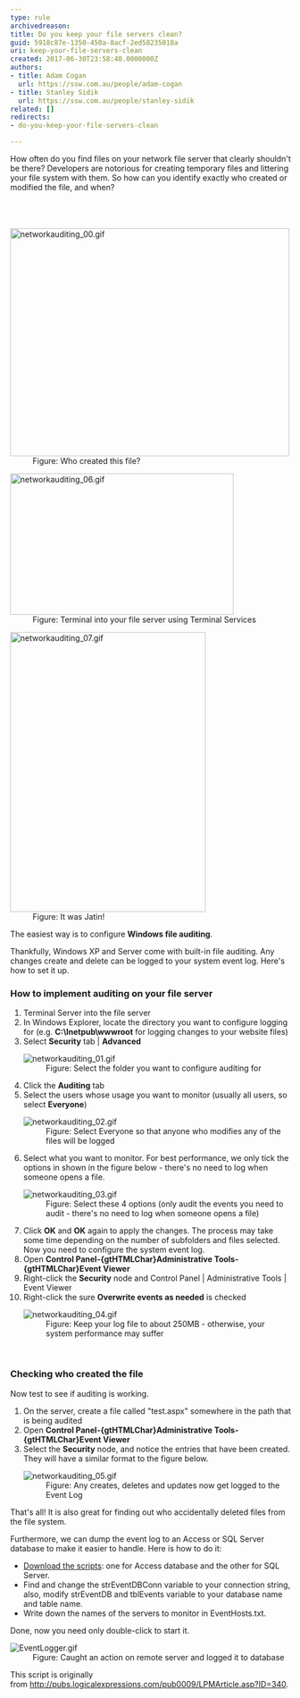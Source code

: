 ```yaml
---
type: rule
archivedreason: 
title: Do you keep your file servers clean?
guid: 5918c87e-1350-450a-8acf-2ed58235018a
uri: keep-your-file-servers-clean
created: 2017-06-30T23:58:40.0000000Z
authors:
- title: Adam Cogan
  url: https://ssw.com.au/people/adam-cogan
- title: Stanley Sidik
  url: https://ssw.com.au/people/stanley-sidik
related: []
redirects:
- do-you-keep-your-file-servers-clean

---
```



How often do you find files on your network file server that clearly shouldn't be there? Developers are notorious for creating temporary files and littering your file system with them. So how can you identify exactly who created or modified the file, and when?​<br><br>
<br><excerpt class='endintro'></excerpt><br>
<dl class="image"><dt> <img src="/SiteAssets/keep-your-file-servers-clean/DuplicateFile.png" alt="networkauditing_00.gif" style="width&#58;500px;height&#58;408px;" /> </dt><dd>Figure&#58; Who created this file?</dd></dl><dl class="image"><dt> <img src="/SiteAssets/keep-your-file-servers-clean/RDP.png" alt="networkauditing_06.gif" style="width&#58;400px;height&#58;253px;" /> </dt><dd>Figure&#58; Terminal into your file server using Terminal Services</dd></dl><dl class="image"><dt> <img src="/SiteAssets/keep-your-file-servers-clean/FileOwner.png" alt="networkauditing_07.gif" style="width&#58;350px;height&#58;501px;" /> </dt><dd>Figure&#58; It was Jatin! </dd></dl><p>The easiest way is to configure&#160;<strong>Windows file auditing</strong>.</p><p>Thankfully, Windows XP and Server come with built-in file auditing. Any changes create and delete&#160;can be logged to your system event log. Here's how to set it up.</p><h3>How to implement auditing on your file server</h3><ol><li>Terminal Server into the file server</li><li>In Windows Explorer, locate the directory you want to configure logging for (e.g.&#160;<strong>C&#58;\Inetpub\wwwroot</strong>&#160;for logging changes to your website files)</li><li>Select&#160;<strong>Security</strong>&#160;tab |&#160;<strong>Advanced</strong> <dl class="image"><dt> <img src="/PublishingImages/networkauditing_01.gif" alt="networkauditing_01.gif" /> </dt><dd>Figure&#58; Select the folder you want to configure auditing for</dd></dl></li><li>Click the&#160;<strong>Auditing</strong>&#160;tab<br></li><li>Select the users whose usage you want to monitor (usually all users, so select&#160;<strong>Everyone</strong>) <dl class="image"><dt> <img src="/PublishingImages/networkauditing_02.gif" alt="networkauditing_02.gif" /> </dt><dd>Figure&#58; Select Everyone so that anyone who modifies any of the files will be logged<br></dd></dl></li><li>Select what you want to monitor. For best performance, we only tick the options in shown in the figure below - there's no need to log when someone opens a file. <dl class="image"><dt> <img src="/PublishingImages/networkauditing_03.gif" alt="networkauditing_03.gif" /> </dt><dd>Figure&#58; Select these 4 options (only audit the events you need to audit - there's no need to log when someone opens a file)</dd></dl></li><li>Click&#160;<strong>OK</strong>&#160;and&#160;<strong>OK</strong>&#160;again to apply the changes. The process may take some time depending on the number of subfolders and files selected.<br>Now you need to configure the system event log.<br></li><li>Open&#160;<strong>Control Panel-{gtHTMLChar}Administrative Tools-{gtHTMLChar}Event Viewer</strong></li><li>Right-click the&#160;<strong>Security</strong>&#160;node and Control Panel | Administrative Tools | Event Viewer</li><li>Right-click the sure&#160;<strong>Overwrite events as needed</strong>&#160;is checked <dl class="image"><dt> <img src="/PublishingImages/networkauditing_04.gif" alt="networkauditing_04.gif" /> </dt><dd>Figure&#58; Keep your log file to about 250MB - otherwise, your system performance may suffer<br></dd></dl></li></ol>
​
      <h3>Checking who created the file</h3><p>Now test to see if auditing is working.</p><ol><li>On the server, create a file called &quot;test.aspx&quot; somewhere in the path that is being audited</li><li>Open&#160;<strong>Control Panel-{gtHTMLChar}Administrative Tools-{gtHTMLChar}Event Viewer</strong></li><li>Select the&#160;<strong>Security</strong>&#160;node, and notice the entries that have been created. They will have a similar format to the figure below. <dl class="image"><dt> <img src="/PublishingImages/networkauditing_05.gif" alt="networkauditing_05.gif" /> </dt><dd>Figure&#58; Any creates, deletes and updates now get logged to the Event Log</dd></dl></li></ol><p>That's all! It is also great for finding out who accidentally deleted files from the file system.</p><p>Furthermore, we can dump the event log to an Access or SQL Server database to make it easier to handle. Here is how to do it&#58;<br></p><ul><li> 
            <a href="/Documents/DumpEventLog2Db.zip">Download the scripts</a>&#58; one for Access database and the other for SQL Server.</li><li>Find and change the strEventDBConn variable to your connection string, also, modify strEventDB and tblEvents variable to your database name and table name.</li><li>Write down the names of the servers to monitor in EventHosts.txt.</li></ul><p>Done, now you need only double-click to start it.</p><dl class="image"><dt> <img src="/PublishingImages/EventLogger.gif" alt="EventLogger.gif" /> </dt><dd>Figure&#58; Caught an action on remote server and logged it to database<br></dd></dl><p>This script is originally from&#160;<a href="https&#58;//www.ssw.com.au/ssw/Redirect/logicalexpressions.htm">http&#58;//pubs.logicalexpressions.com/pub0009/LPMArticle.asp?ID=340</a>.​​</p>


